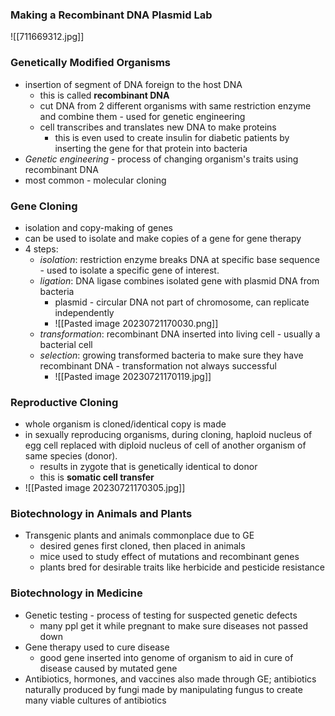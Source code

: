 ### Making a Recombinant DNA Plasmid Lab

![[711669312.jpg]]


### Genetically Modified Organisms
- insertion of segment of DNA foreign to the host DNA
	- this is called **recombinant DNA**
	- cut DNA from 2 different organisms with same restriction enzyme and combine them - used for genetic engineering
	- cell transcribes and translates new DNA to make proteins
		- this is even used to create insulin for diabetic patients by inserting the gene for that protein into bacteria
- *Genetic engineering* - process of changing organism's traits using recombinant DNA
- most common - molecular cloning

### Gene Cloning
- isolation and copy-making of genes
- can be used to isolate and make copies of a gene for gene therapy
- 4 steps: 
	- *isolation*: restriction enzyme breaks DNA at specific base sequence - used to isolate a specific gene of interest. 
	- *ligation*: DNA ligase combines isolated gene with plasmid DNA from bacteria 
		- plasmid - circular DNA not part of chromosome, can replicate independently
		- ![[Pasted image 20230721170030.png]]
	- *transformation*: recombinant DNA inserted into living cell - usually a bacterial cell
	- *selection*: growing transformed bacteria to make sure they have recombinant DNA - transformation not always successful
		- ![[Pasted image 20230721170119.jpg]]

### Reproductive Cloning
- whole organism is cloned/identical copy is made
- in sexually reproducing organisms, during cloning, haploid nucleus of egg cell replaced with diploid nucleus of cell of another organism of same species (donor).
	- results in zygote that is genetically identical to donor
	- this is **somatic cell transfer**
- ![[Pasted image 20230721170305.jpg]]

### Biotechnology in Animals and Plants
- Transgenic plants and animals commonplace due to GE
	- desired genes first cloned, then placed in animals
	- mice used to study effect of mutations and recombinant genes
	- plants bred for desirable traits like herbicide and pesticide resistance


### Biotechnology in Medicine
- Genetic testing - process of testing for suspected genetic defects
	- many ppl get it while pregnant to make sure diseases not passed down 
- Gene therapy used to cure disease
	- good gene inserted into genome of organism to aid in cure of disease caused by mutated gene
- Antibiotics, hormones, and vaccines also made through GE; antibiotics naturally produced by fungi made by manipulating fungus to create many viable cultures of antibiotics

